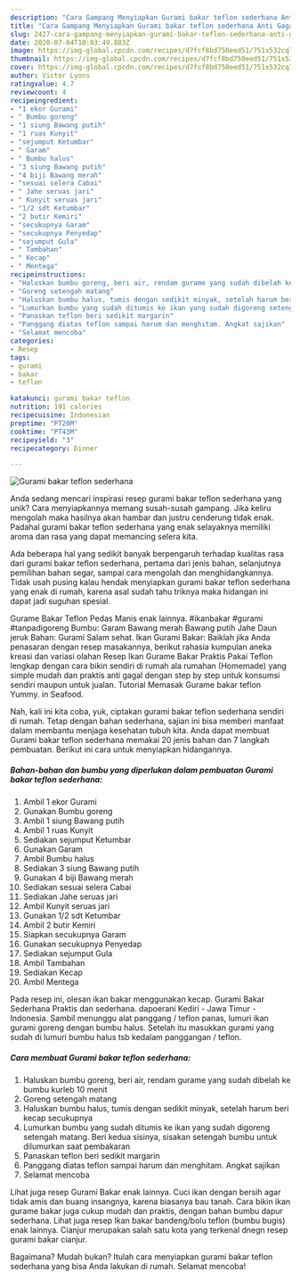 ```yaml
---
description: "Cara Gampang Menyiapkan Gurami bakar teflon sederhana Anti Gagal"
title: "Cara Gampang Menyiapkan Gurami bakar teflon sederhana Anti Gagal"
slug: 2427-cara-gampang-menyiapkan-gurami-bakar-teflon-sederhana-anti-gagal
date: 2020-07-04T10:03:49.883Z
image: https://img-global.cpcdn.com/recipes/d7fcf8bd750eed51/751x532cq70/gurami-bakar-teflon-sederhana-foto-resep-utama.jpg
thumbnail: https://img-global.cpcdn.com/recipes/d7fcf8bd750eed51/751x532cq70/gurami-bakar-teflon-sederhana-foto-resep-utama.jpg
cover: https://img-global.cpcdn.com/recipes/d7fcf8bd750eed51/751x532cq70/gurami-bakar-teflon-sederhana-foto-resep-utama.jpg
author: Victor Lyons
ratingvalue: 4.7
reviewcount: 4
recipeingredient:
- "1 ekor Gurami"
- " Bumbu goreng"
- "1 siung Bawang putih"
- "1 ruas Kunyit"
- "sejumput Ketumbar"
- " Garam"
- " Bumbu halus"
- "3 siung Bawang putih"
- "4 biji Bawang merah"
- "sesuai selera Cabai"
- " Jahe seruas jari"
- " Kunyit seruas jari"
- "1/2 sdt Ketumbar"
- "2 butir Kemiri"
- "secukupnya Garam"
- "secukupnya Penyedap"
- "sejumput Gula"
- " Tambahan"
- " Kecap"
- " Mentega"
recipeinstructions:
- "Haluskan bumbu goreng, beri air, rendam gurame yang sudah dibelah ke bumbu kurleb 10 menit"
- "Goreng setengah matang"
- "Haluskan bumbu halus, tumis dengan sedikit minyak, setelah harum beri kecap secukupnya"
- "Lumurkan bumbu yang sudah ditumis ke ikan yang sudah digoreng setengah matang. Beri kedua sisinya, sisakan setengah bumbu untuk dilumurkan saat pembakaran"
- "Panaskan teflon beri sedikit margarin"
- "Panggang diatas teflon sampai harum dan menghitam. Angkat sajikan"
- "Selamat mencoba"
categories:
- Resep
tags:
- gurami
- bakar
- teflon

katakunci: gurami bakar teflon 
nutrition: 191 calories
recipecuisine: Indonesian
preptime: "PT20M"
cooktime: "PT43M"
recipeyield: "3"
recipecategory: Dinner

---
```



![Gurami bakar teflon sederhana](https://img-global.cpcdn.com/recipes/d7fcf8bd750eed51/751x532cq70/gurami-bakar-teflon-sederhana-foto-resep-utama.jpg)

Anda sedang mencari inspirasi resep gurami bakar teflon sederhana yang unik? Cara menyiapkannya memang susah-susah gampang. Jika keliru mengolah maka hasilnya akan hambar dan justru cenderung tidak enak. Padahal gurami bakar teflon sederhana yang enak selayaknya memiliki aroma dan rasa yang dapat memancing selera kita.

Ada beberapa hal yang sedikit banyak berpengaruh terhadap kualitas rasa dari gurami bakar teflon sederhana, pertama dari jenis bahan, selanjutnya pemilihan bahan segar, sampai cara mengolah dan menghidangkannya. Tidak usah pusing kalau hendak menyiapkan gurami bakar teflon sederhana yang enak di rumah, karena asal sudah tahu triknya maka hidangan ini dapat jadi suguhan spesial.

Gurame Bakar Teflon Pedas Manis enak lainnya. #ikanbakar #gurami #tanpadigoreng Bumbu: Garam Bawang merah Bawang putih Jahe Daun jeruk Bahan: Gurami Salam sehat. Ikan Gurami Bakar: Baiklah jika Anda penasaran dengan resep masakannya, berikut rahasia kumpulan aneka kreasi dan variasi olahan Resep Ikan Gurame Bakar Praktis Pakai Teflon lengkap dengan cara bikin sendiri di rumah ala rumahan (Homemade) yang simple mudah dan praktis anti gagal dengan step by step untuk konsumsi sendiri maupun untuk jualan. Tutorial Memasak Gurame bakar teflon Yummy. in Seafood.


Nah, kali ini kita coba, yuk, ciptakan gurami bakar teflon sederhana sendiri di rumah. Tetap dengan bahan sederhana, sajian ini bisa memberi manfaat dalam membantu menjaga kesehatan tubuh kita. Anda dapat membuat Gurami bakar teflon sederhana memakai 20 jenis bahan dan 7 langkah pembuatan. Berikut ini cara untuk menyiapkan hidangannya.

<!--inarticleads1-->

##### Bahan-bahan dan bumbu yang diperlukan dalam pembuatan Gurami bakar teflon sederhana:

1. Ambil 1 ekor Gurami
1. Gunakan  Bumbu goreng
1. Ambil 1 siung Bawang putih
1. Ambil 1 ruas Kunyit
1. Sediakan sejumput Ketumbar
1. Gunakan  Garam
1. Ambil  Bumbu halus
1. Sediakan 3 siung Bawang putih
1. Gunakan 4 biji Bawang merah
1. Sediakan sesuai selera Cabai
1. Sediakan  Jahe seruas jari
1. Ambil  Kunyit seruas jari
1. Gunakan 1/2 sdt Ketumbar
1. Ambil 2 butir Kemiri
1. Siapkan secukupnya Garam
1. Gunakan secukupnya Penyedap
1. Sediakan sejumput Gula
1. Ambil  Tambahan
1. Sediakan  Kecap
1. Ambil  Mentega


Pada resep ini, olesan ikan bakar menggunakan kecap. Gurami Bakar Sederhana Praktis dan sederhana. dapoerani Kediri - Jawa Timur - Indonesia. Sambil menunggu alat panggang / teflon panas, lumuri ikan gurami goreng dengan bumbu halus. Setelah itu masukkan gurami yang sudah di lumuri bumbu halus tsb kedalam panggangan / teflon. 

<!--inarticleads2-->

##### Cara membuat Gurami bakar teflon sederhana:

1. Haluskan bumbu goreng, beri air, rendam gurame yang sudah dibelah ke bumbu kurleb 10 menit
1. Goreng setengah matang
1. Haluskan bumbu halus, tumis dengan sedikit minyak, setelah harum beri kecap secukupnya
1. Lumurkan bumbu yang sudah ditumis ke ikan yang sudah digoreng setengah matang. Beri kedua sisinya, sisakan setengah bumbu untuk dilumurkan saat pembakaran
1. Panaskan teflon beri sedikit margarin
1. Panggang diatas teflon sampai harum dan menghitam. Angkat sajikan
1. Selamat mencoba


Lihat juga resep Gurami Bakar enak lainnya. Cuci ikan dengan bersih agar tidak amis dan buang insangnya, karena biasanya bau tanah. Cara bikin ikan gurame bakar juga cukup mudah dan praktis, dengan bahan bumbu dapur sederhana. Lihat juga resep Ikan bakar bandeng/bolu teflon (bumbu bugis) enak lainnya. Cianjur merupakan salah satu kota yang terkenal dnegn resep gurami bakar cianjur. 

Bagaimana? Mudah bukan? Itulah cara menyiapkan gurami bakar teflon sederhana yang bisa Anda lakukan di rumah. Selamat mencoba!
